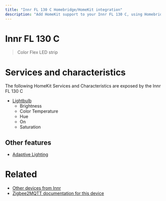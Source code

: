 ```yaml
---
title: "Innr FL 130 C Homebridge/HomeKit integration"
description: "Add HomeKit support to your Innr FL 130 C, using Homebridge, Zigbee2MQTT and homebridge-z2m."
---
```

<!---
This file has been GENERATED using src/docgen/docgen.ts
DO NOT EDIT THIS FILE MANUALLY!
-->
# Innr FL 130 C
> Color Flex LED strip


# Services and characteristics
The following HomeKit Services and Characteristics are exposed by
the Innr FL 130 C

* [Lightbulb](../../light.md)
  * Brightness
  * Color Temperature
  * Hue
  * On
  * Saturation


## Other features
* [Adaptive Lighting](../../light.md)


# Related
* [Other devices from Innr](../index.md#innr)
* [Zigbee2MQTT documentation for this device](https://www.zigbee2mqtt.io/devices/FL_130_C.html)